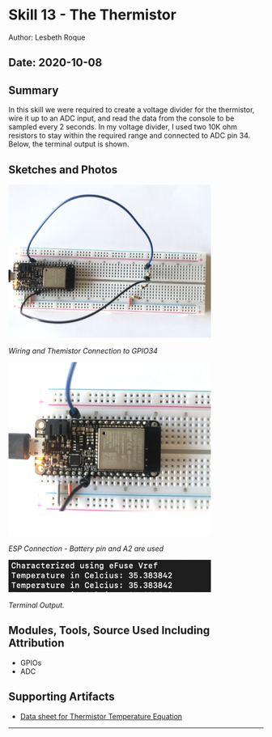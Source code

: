 #  Skill 13 - The Thermistor
Author: Lesbeth Roque

Date: 2020-10-08
-----

## Summary
In this skill we were required to create a voltage divider for the thermistor, wire it up to an ADC input, and read the data from the console to be sampled every 2 seconds. In my voltage divider, I used two 10K ohm resistors to stay within the required range and connected to ADC pin 34. Below, the terminal output is shown.


## Sketches and Photos
<p align="left">
<img src="https://github.com/lsroque/EC444-Repository/blob/master/skills/3.%20Sensor-Actuator%20Devices%20and%20Programming/13%20-%20Thermistor/images/13_ThermistorConnection.jpg" alt="Wiring" width="400">
</p>
<p>
    <em>Wiring and Themistor Connection to GPIO34</em>
</p>

<p align="left">
<img src="https://github.com/lsroque/EC444-Repository/blob/master/skills/3.%20Sensor-Actuator%20Devices%20and%20Programming/13%20-%20Thermistor/images/13_ESPConnection.jpg" width="400">
</p>
<p>
    <em>ESP Connection - Battery pin and A2 are used</em>
</p>

<p align="left">
<img src="https://github.com/lsroque/EC444-Repository/blob/master/skills/3.%20Sensor-Actuator%20Devices%20and%20Programming/13%20-%20Thermistor/images/13_Terminal.jpg" alt="Math" width="400">
</p>
<p>
    <em>Terminal Output.</em>
</p>


## Modules, Tools, Source Used Including Attribution
- GPIOs
- ADC


## Supporting Artifacts
- [Data sheet for Thermistor Temperature Equation](https://learn.adafruit.com/thermistor/using-a-thermistor)


-----
